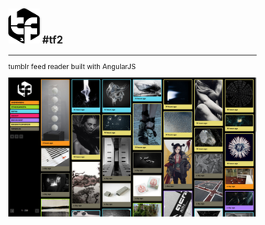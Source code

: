 ![alt text](https://raw.githubusercontent.com/dekztah/tf2/master/app/images/tf2_small.png)  #tf2
---
---
tumblr feed reader built with AngularJS

![alt tag](https://raw.githubusercontent.com/dekztah/tf2/master/tf2_preview.png)
